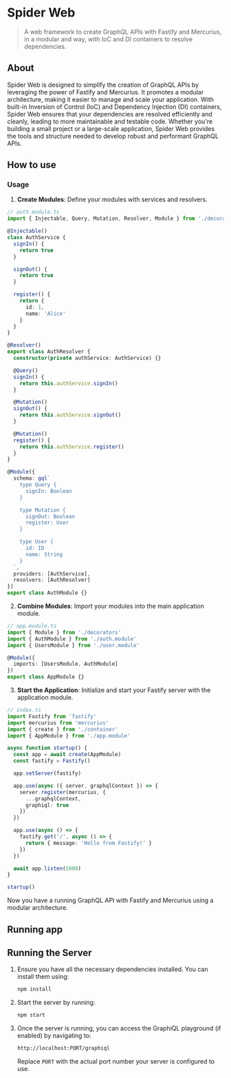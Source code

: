 # Spider Web

> A web framework to create GraphQL APIs with Fastify and Mercurius, in a modular and way, with IoC and DI containers to resolve dependencies.

## About

Spider Web is designed to simplify the creation of GraphQL APIs by leveraging the power of Fastify and Mercurius. It promotes a modular architecture, making it easier to manage and scale your application. With built-in Inversion of Control (IoC) and Dependency Injection (DI) containers, Spider Web ensures that your dependencies are resolved efficiently and cleanly, leading to more maintainable and testable code. Whether you're building a small project or a large-scale application, Spider Web provides the tools and structure needed to develop robust and performant GraphQL APIs.

## How to use

### Usage

1. **Create Modules**: Define your modules with services and resolvers.

```typescript
// auth.module.ts
import { Injectable, Query, Mutation, Resolver, Module } from './decorators'

@Injectable()
class AuthService {
  signIn() {
    return true
  }

  signOut() {
    return true
  }

  register() {
    return {
      id: 1,
      name: 'Alice'
    }
  }
}

@Resolver()
export class AuthResolver {
  constructor(private authService: AuthService) {}

  @Query()
  signIn() {
    return this.authService.signIn()
  }

  @Mutation()
  signOut() {
    return this.authService.signOut()
  }

  @Mutation()
  register() {
    return this.authService.register()
  }
}

@Module({
  schema: gql`
    type Query {
      signIn: Boolean
    }

    type Mutation {
      signOut: Boolean
      register: User
    }

    type User {
      id: ID
      name: String
    }
  `,
  providers: [AuthService],
  resolvers: [AuthResolver]
})
export class AuthModule {}
```

2. **Combine Modules**: Import your modules into the main application module.

```typescript
// app.module.ts
import { Module } from './decorators'
import { AuthModule } from './auth.module'
import { UsersModule } from './user.module'

@Module({
  imports: [UsersModule, AuthModule]
})
export class AppModule {}
```

3. **Start the Application**: Initialize and start your Fastify server with the application module.

```typescript
// index.ts
import Fastify from 'fastify'
import mercurius from 'mercurius'
import { create } from './container'
import { AppModule } from './app.module'

async function startup() {
  const app = await create(AppModule)
  const fastify = Fastify()

  app.setServer(fastify)

  app.use(async ({ server, graphqlContext }) => {
    server.register(mercurius, {
      ...graphqlContext,
      graphiql: true
    })
  })

  app.use(async () => {
    fastify.get('/', async () => {
      return { message: 'Hello from Fastify!' }
    })
  })

  await app.listen(5000)
}

startup()
```

Now you have a running GraphQL API with Fastify and Mercurius using a modular architecture.

## Running app

## Running the Server

1. Ensure you have all the necessary dependencies installed. You can install them using:

   ```bash
   npm install
   ```

2. Start the server by running:

   ```bash
   npm start
   ```

3. Once the server is running, you can access the GraphiQL playground (if enabled) by navigating to:
   ```bash
   http://localhost:PORT/graphiql
   ```
   Replace `PORT` with the actual port number your server is configured to use.
